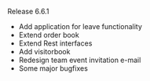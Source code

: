 Release 6.6.1
* Add application for leave functionality
* Extend order book
* Extend Rest interfaces
* Add visitorbook
* Redesign team event invitation e-mail
* Some major bugfixes
